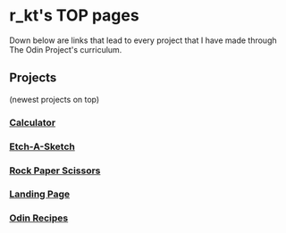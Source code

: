 # r_kt's TOP pages

Down below are links that lead to every project that I have made through The Odin Project's curriculum.

## Projects 
(newest projects on top)

### [Calculator](https://rekyuto.github.io/calculator/)
### [Etch-A-Sketch](https://rekyuto.github.io/etch-a-sketch/)
### [Rock Paper Scissors](https://rekyuto.github.io/rock-paper-scissors/)
### [Landing Page](https://rekyuto.github.io/landing-page/)
### [Odin Recipes](https://rekyuto.github.io/odin-recipes/)
